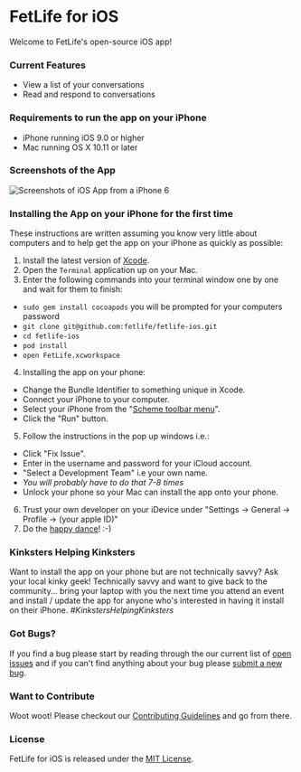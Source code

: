 # FetLife for iOS

Welcome to FetLife's open-source iOS app!

### Current Features

- View a list of your conversations
- Read and respond to conversations


### Requirements to run the app on your iPhone

- iPhone running iOS 9.0 or higher
- Mac running OS X 10.11 or later


### Screenshots of the App

![Screenshots of iOS App from a iPhone 6](https://cloud.githubusercontent.com/assets/22100/14684831/a0d2c0c4-06e6-11e6-8d9a-177caf8cb410.png)


### Installing the App on your iPhone for the first time

These instructions are written assuming you know very little about computers and to help get the app on your iPhone as quickly as possible:

1. Install the latest version of [Xcode](https://itunes.apple.com/ca/app/xcode/id497799835?mt=12).
2. Open the `Terminal` application up on your Mac.
3. Enter the following commands into your terminal window one by one and wait for them to finish:
  - `sudo gem install cocoapods` you will be prompted for your computers password
  - `git clone git@github.com:fetlife/fetlife-ios.git`
  - `cd fetlife-ios`
  - `pod install`
  - `open FetLife.xcworkspace`
4. Installing the app on your phone:
  - Change the Bundle Identifier to something unique in Xcode.
  - Connect your iPhone to your computer.
  - Select your iPhone from the "[Scheme toolbar menu](https://developer.apple.com/library/ios/documentation/IDEs/Conceptual/AppDistributionGuide/Art/5_launchappondevice_2x.png)".
  - Click the "Run" button.
5. Follow the instructions in the pop up windows i.e.:
  - Click "Fix Issue".
  - Enter in the username and password for your iCloud account.
  - "Select a Development Team" i.e your own name.
  - *You will probably have to do that 7-8 times*
  - Unlock your phone so your Mac can install the app onto your phone.
6. Trust your own developer on your iDevice under "Settings -> General -> Profile -> (your apple ID)"
7. Do the [happy dance](https://www.youtube.com/watch?v=Ckt5JgshnaA)! :-)


### Kinksters Helping Kinksters

Want to install the app on your phone but are not technically savvy? Ask your local kinky geek! Technically savvy and want to give back to the community... bring your laptop with you the next time you attend an event and install / update the app for anyone who's interested in having it install on their iPhone. *#KinkstersHelpingKinksters*


### Got Bugs?

If you find a bug please start by reading through the our current list of [open issues](https://github.com/fetlife/fetlife-ios/issues) and if you can't find anything about your bug please [submit a new bug](https://github.com/fetlife/fetlife-ios/issues/new).


### Want to Contribute

Woot woot! Please checkout our [Contributing Guidelines](https://github.com/fetlife/fetlife-ios/blob/master/CONTRIBUTING.md) and go from there.


### License

FetLife for iOS is released under the [MIT License](http://www.opensource.org/licenses/MIT).
